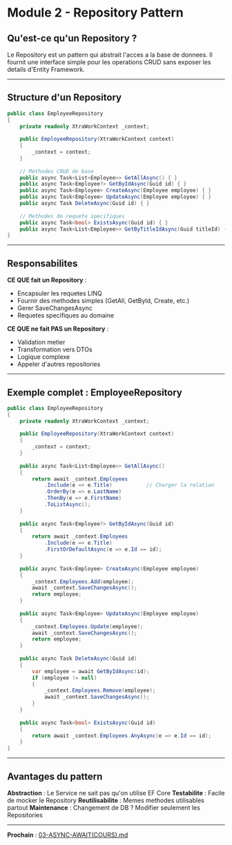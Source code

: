 # Module 2 - Repository Pattern

## Qu'est-ce qu'un Repository ?

Le Repository est un pattern qui abstrait l'acces a la base de donnees. Il fournit une interface simple pour les operations CRUD sans exposer les details d'Entity Framework.

---

## Structure d'un Repository

```csharp
public class EmployeeRepository
{
    private readonly XtraWorkContext _context;
    
    public EmployeeRepository(XtraWorkContext context)
    {
        _context = context;
    }
    
    // Methodes CRUD de base
    public async Task<List<Employee>> GetAllAsync() { }
    public async Task<Employee?> GetByIdAsync(Guid id) { }
    public async Task<Employee> CreateAsync(Employee employee) { }
    public async Task<Employee> UpdateAsync(Employee employee) { }
    public async Task DeleteAsync(Guid id) { }
    
    // Methodes de requete specifiques
    public async Task<bool> ExistsAsync(Guid id) { }
    public async Task<List<Employee>> GetByTitleIdAsync(Guid titleId) { }
}
```

---

## Responsabilites

**CE QUE fait un Repository** :
- Encapsuler les requetes LINQ
- Fournir des methodes simples (GetAll, GetById, Create, etc.)
- Gerer SaveChangesAsync
- Requetes specifiques au domaine

**CE QUE ne fait PAS un Repository** :
- Validation metier
- Transformation vers DTOs
- Logique complexe
- Appeler d'autres repositories

---

## Exemple complet : EmployeeRepository

```csharp
public class EmployeeRepository
{
    private readonly XtraWorkContext _context;
    
    public EmployeeRepository(XtraWorkContext context)
    {
        _context = context;
    }
    
    public async Task<List<Employee>> GetAllAsync()
    {
        return await _context.Employees
            .Include(e => e.Title)           // Charger la relation
            .OrderBy(e => e.LastName)
            .ThenBy(e => e.FirstName)
            .ToListAsync();
    }
    
    public async Task<Employee?> GetByIdAsync(Guid id)
    {
        return await _context.Employees
            .Include(e => e.Title)
            .FirstOrDefaultAsync(e => e.Id == id);
    }
    
    public async Task<Employee> CreateAsync(Employee employee)
    {
        _context.Employees.Add(employee);
        await _context.SaveChangesAsync();
        return employee;
    }
    
    public async Task<Employee> UpdateAsync(Employee employee)
    {
        _context.Employees.Update(employee);
        await _context.SaveChangesAsync();
        return employee;
    }
    
    public async Task DeleteAsync(Guid id)
    {
        var employee = await GetByIdAsync(id);
        if (employee != null)
        {
            _context.Employees.Remove(employee);
            await _context.SaveChangesAsync();
        }
    }
    
    public async Task<bool> ExistsAsync(Guid id)
    {
        return await _context.Employees.AnyAsync(e => e.Id == id);
    }
}
```

---

## Avantages du pattern

**Abstraction** : Le Service ne sait pas qu'on utilise EF Core
**Testabilite** : Facile de mocker le Repository
**Reutilisabilite** : Memes methodes utilisables partout
**Maintenance** : Changement de DB ? Modifier seulement les Repositories

---

**Prochain** : [03-ASYNC-AWAIT(COURS).md](./03-ASYNC-AWAIT(COURS).md)

